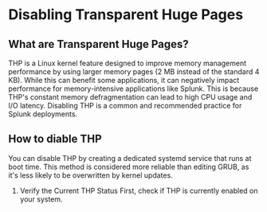# Disabling Transparent Huge Pages

## What are Transparent Huge Pages?
THP is a Linux kernel feature designed to improve memory management performance by using larger memory pages (2 MB instead of the standard 4 KB). While this can benefit some applications, it can negatively impact performance for memory-intensive applications like Splunk. This is because THP's constant memory defragmentation can lead to high CPU usage and I/O latency. Disabling THP is a common and recommended practice for Splunk deployments.

## How to diable THP
You can disable THP by creating a dedicated systemd service that runs at boot time. This method is considered more reliable than editing GRUB, as it's less likely to be overwritten by kernel updates.

1. Verify the Current THP Status
First, check if THP is currently enabled on your system.
